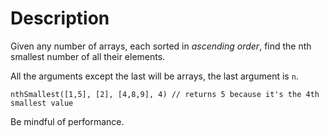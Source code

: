 # Description

Given any number of arrays, each sorted in _ascending order_, find the nth smallest number of all their elements.

All the arguments except the last will be arrays, the last argument is `n`.

```
nthSmallest([1,5], [2], [4,8,9], 4) // returns 5 because it's the 4th smallest value
```

Be mindful of performance.
